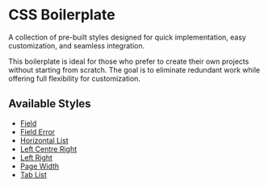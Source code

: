 # CSS Boilerplate

A collection of pre-built styles designed for quick implementation, easy customization, and seamless integration.

This boilerplate is ideal for those who prefer to create their own projects without starting from scratch. The goal is to eliminate redundant work while offering full flexibility for customization.

## Available Styles

- [Field](src/field/)
- [Field Error](src/field-error/)
- [Horizontal List](src/horizontal-list/)
- [Left Centre Right](src/left-centre-right/)
- [Left Right](src/left-right/)
- [Page Width](src/page-width/)
- [Tab List](src/tab-list/)
